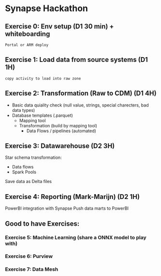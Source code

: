 # Synapse Hackathon

## Exercise 0: Env setup (D1 30 min) + whiteboarding
    Portal or ARM deploy

## Exercise 1: Load data from source systems (D1 1H)
    copy activity to load into raw zone

## Exercise 2: Transformation (Raw to CDM) (D1 4H)
  <ul>
  <li> Basic data quiality check (null value, strings, special charecters, bad data types) 
  <li> Database templates (.parquet)
  <ul>
  <li> Mapping tool
  <li> Transformation (build by mapping tool) 
    <ul>
      <li> Data Flows / pipelines (automated)
    </ul>
    </ul>
  </ul>
  
## Exercise 3: Datawarehouse (D2 3H)
   Star schema transformation:
   <ul> 
    <li> Data flows
    <li> Spark Pools
    </ul>
    Save data as Delta files
    
## Exercise 4: Reporting (Mark-Marijn) (D2 1H)
  PowerBI integration with Synapse
  Push data marts to PowerBI
  
## Good to have Exercises:
### Exercise 5: Machine Learning (share a ONNX model to play with)
### Exercise 6: Purview
### Exercise 7: Data Mesh

